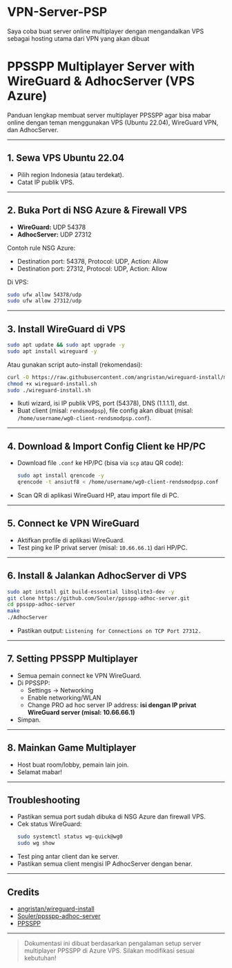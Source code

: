 # VPN-Server-PSP
Saya coba buat server online multiplayer dengan mengandalkan VPS sebagai hosting utama dari VPN yang akan dibuat

# PPSSPP Multiplayer Server with WireGuard & AdhocServer (VPS Azure)

Panduan lengkap membuat server multiplayer PPSSPP agar bisa mabar online dengan teman menggunakan VPS (Ubuntu 22.04), WireGuard VPN, dan AdhocServer.

---

## 1. Sewa VPS Ubuntu 22.04
- Pilih region Indonesia (atau terdekat).
- Catat IP publik VPS.

---

## 2. Buka Port di NSG Azure & Firewall VPS
- **WireGuard:** UDP 54378
- **AdhocServer:** UDP 27312

Contoh rule NSG Azure:
- Destination port: 54378, Protocol: UDP, Action: Allow
- Destination port: 27312, Protocol: UDP, Action: Allow

Di VPS:
```bash
sudo ufw allow 54378/udp
sudo ufw allow 27312/udp
```

---

## 3. Install WireGuard di VPS

```bash
sudo apt update && sudo apt upgrade -y
sudo apt install wireguard -y
```

Atau gunakan script auto-install (rekomendasi):
```bash
curl -O https://raw.githubusercontent.com/angristan/wireguard-install/master/wireguard-install.sh
chmod +x wireguard-install.sh
sudo ./wireguard-install.sh
```
- Ikuti wizard, isi IP publik VPS, port (54378), DNS (1.1.1.1), dst.
- Buat client (misal: `rendsmodpsp`), file config akan dibuat (misal: `/home/username/wg0-client-rendsmodpsp.conf`).

---

## 4. Download & Import Config Client ke HP/PC

- Download file `.conf` ke HP/PC (bisa via `scp` atau QR code):
  ```bash
  sudo apt install qrencode -y
  qrencode -t ansiutf8 < /home/username/wg0-client-rendsmodpsp.conf
  ```
- Scan QR di aplikasi WireGuard HP, atau import file di PC.

---

## 5. Connect ke VPN WireGuard

- Aktifkan profile di aplikasi WireGuard.
- Test ping ke IP privat server (misal: `10.66.66.1`) dari HP/PC.

---

## 6. Install & Jalankan AdhocServer di VPS

```bash
sudo apt install git build-essential libsqlite3-dev -y
git clone https://github.com/Souler/ppsspp-adhoc-server.git
cd ppsspp-adhoc-server
make
./AdhocServer
```
- Pastikan output: `Listening for Connections on TCP Port 27312.`

---

## 7. Setting PPSSPP Multiplayer

- Semua pemain connect ke VPN WireGuard.
- Di PPSSPP:  
  - Settings → Networking  
  - Enable networking/WLAN  
  - Change PRO ad hoc server IP address: **isi dengan IP privat WireGuard server (misal: 10.66.66.1)**
- Simpan.

---

## 8. Mainkan Game Multiplayer

- Host buat room/lobby, pemain lain join.
- Selamat mabar!

---

## Troubleshooting

- Pastikan semua port sudah dibuka di NSG Azure dan firewall VPS.
- Cek status WireGuard:
  ```bash
  sudo systemctl status wg-quick@wg0
  sudo wg show
  ```
- Test ping antar client dan ke server.
- Pastikan semua client mengisi IP AdhocServer dengan benar.

---

## Credits

- [angristan/wireguard-install](https://github.com/angristan/wireguard-install)
- [Souler/ppsspp-adhoc-server](https://github.com/Souler/ppsspp-adhoc-server)
- [PPSSPP](https://www.ppsspp.org/)

---

> Dokumentasi ini dibuat berdasarkan pengalaman setup server multiplayer PPSSPP di Azure VPS. Silakan modifikasi sesuai kebutuhan!
